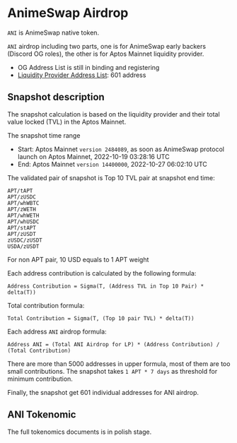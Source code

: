 # AnimeSwap Airdrop

`ANI` is AnimeSwap native token.

`ANI` airdrop including two parts, one is for AnimeSwap early backers
(Discord OG roles), the other is for Aptos Mainnet liquidity provider.

* OG Address List is still in binding and registering
* [Liquidity Provider Address List](./LP_snapshot_address.md): 601 address

## Snapshot description
The snapshot calculation is based on the liquidity provider and their total value locked (TVL) in the Aptos Mainnet.

The snapshot time range
* Start: Aptos Mainnet `version 2484089`, as soon as AnimeSwap protocol launch on Aptos Mainnet, 2022-10-19 03:28:16 UTC
* End: Aptos Mainnet `version 14400000`, 2022-10-27 06:02:10 UTC

The validated pair of snapshot is Top 10 TVL pair at snapshot end time:

```
APT/tAPT
APT/zUSDC
APT/whWBTC
APT/zWETH
APT/whWETH
APT/whUSDC
APT/stAPT
APT/zUSDT
zUSDC/zUSDT
USDA/zUSDT
```

For non APT pair, 10 USD equals to 1 APT weight

Each address contribution is calculated by the following formula:

```
Address Contribution = Sigma(T, (Address TVL in Top 10 Pair) * delta(T))
```

Total contribution formula:
```
Total Contribution = Sigma(T, (Top 10 pair TVL) * delta(T))
```

Each address `ANI` airdrop formula:
```
Address ANI = (Total ANI Airdrop for LP) * (Address Contribution) / (Total Contribution)
```

There are more than 5000 addresses in upper formula, most of them are too small contributions. The snapshot takes `1 APT * 7 days` as threshold for minimum contribution.

Finally, the snapshot get 601 individual addresses for ANI airdrop.

## ANI Tokenomic
The full tokenomics documents is in polish stage.